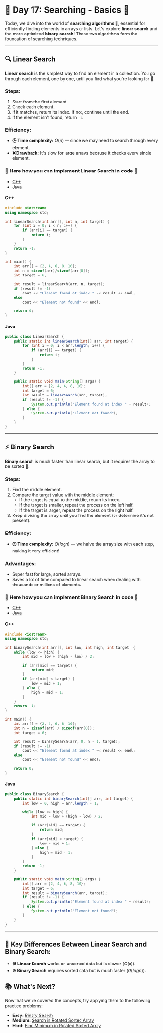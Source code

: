 # 🌟 Day 17: Searching - Basics 🌟

Today, we dive into the world of **searching algorithms** 🧐, essential for efficiently finding elements in arrays or lists. Let's explore **linear search** and the more optimized **binary search**! These two algorithms form the foundation of searching techniques.

<hr>

## 🔍 Linear Search

**Linear search** is the simplest way to find an element in a collection. You go through each element, one by one, until you find what you're looking for 🎯.

### Steps:

1. Start from the first element.
2. Check each element.
3. If it matches, return its index. If not, continue until the end.
4. If the element isn't found, return `-1`.

### Efficiency:

- **🕒 Time complexity:** $O(n)$ — since we may need to search through every element.
- **❌ Drawback:** It's slow for large arrays because it checks every single element.

### 🎁 Here how you can implement Linear Search in code 🎁

- [C++](#cpp)
- [Java](#java)

#### C++

```cpp
#include <iostream>
using namespace std;

int linearSearch(int arr[], int n, int target) {
    for (int i = 0; i < n; i++) {
        if (arr[i] == target) {
            return i;
        }
    }
    return -1;
}

int main() {
    int arr[] = {2, 4, 6, 8, 10};
    int n = sizeof(arr)/sizeof(arr[0]);
    int target = 6;

    int result = linearSearch(arr, n, target);
    if (result != -1)
        cout << "Element found at index " << result << endl;
    else
        cout << "Element not found" << endl;

    return 0;
}
```

#### Java

```java
public class LinearSearch {
    public static int linearSearch(int[] arr, int target) {
        for (int i = 0; i < arr.length; i++) {
            if (arr[i] == target) {
                return i;
            }
        }
        return -1;
    }

    public static void main(String[] args) {
        int[] arr = {2, 4, 6, 8, 10};
        int target = 6;
        int result = linearSearch(arr, target);
        if (result != -1) {
            System.out.println("Element found at index " + result);
        } else {
            System.out.println("Element not found");
        }
    }
}
```

<hr>

## ⚡ Binary Search

**Binary search** is much faster than linear search, but it requires the array to be sorted 📑.

### Steps:

1. Find the middle element.
2. Compare the target value with the middle element:
   - If the target is equal to the middle, return its index.
   - If the target is smaller, repeat the process on the left half.
   - If the target is larger, repeat the process on the right half.
3. Keep dividing the array until you find the element (or determine it's not present).

### Efficiency:

- **🕒 Time complexity:** $O(log n)$ — we halve the array size with each step, making it very efficient!

### Advantages:

- Super fast for large, sorted arrays.
- Saves a lot of time compared to linear search when dealing with thousands or millions of elements.

### 🎁 Here how you can implement Binary Search in code 🎁

- [C++](#cpp)
- [Java](#java)

#### C++

```cpp
#include <iostream>
using namespace std;

int binarySearch(int arr[], int low, int high, int target) {
    while (low <= high) {
        int mid = low + (high - low) / 2;

        if (arr[mid] == target) {
            return mid;
        }
        if (arr[mid] < target) {
            low = mid + 1;
        } else {
            high = mid - 1;
        }
    }
    return -1;
}

int main() {
    int arr[] = {2, 4, 6, 8, 10};
    int n = sizeof(arr) / sizeof(arr[0]);
    int target = 6;

    int result = binarySearch(arr, 0, n - 1, target);
    if (result != -1)
        cout << "Element found at index " << result << endl;
    else
        cout << "Element not found" << endl;

    return 0;
}
```

#### Java

```java
public class BinarySearch {
    public static int binarySearch(int[] arr, int target) {
        int low = 0, high = arr.length - 1;

        while (low <= high) {
            int mid = low + (high - low) / 2;

            if (arr[mid] == target) {
                return mid;
            }
            if (arr[mid] < target) {
                low = mid + 1;
            } else {
                high = mid - 1;
            }
        }
        return -1;
    }

    public static void main(String[] args) {
        int[] arr = {2, 4, 6, 8, 10};
        int target = 6;
        int result = binarySearch(arr, target);
        if (result != -1) {
            System.out.println("Element found at index " + result);
        } else {
            System.out.println("Element not found");
        }
    }
}
```

<hr>

## 🚀 Key Differences Between Linear Search and Binary Search:

- **🛠️ Linear Search** works on unsorted data but is slower $(O(n))$.
- ⚙️ **Binary Search** requires sorted data but is much faster $(O(log n))$.

## 📚 What's Next?

Now that we've covered the concepts, try applying them to the following practice problems:

- **Easy:** [Binary Search](https://leetcode.com/problems/binary-search/)
- **Medium:** [Search in Rotated Sorted Array](https://leetcode.com/problems/search-in-rotated-sorted-array/)
- **Hard:** [Find Minimum in Rotated Sorted Array](https://leetcode.com/problems/find-minimum-in-rotated-sorted-array/)